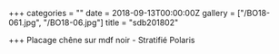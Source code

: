+++
categories = ""
date = 2018-09-13T00:00:00Z
gallery = ["/BO18-061.jpg", "/BO18-06.jpg"]
title = "sdb201802"

+++
Placage chêne sur mdf noir - Stratifié Polaris